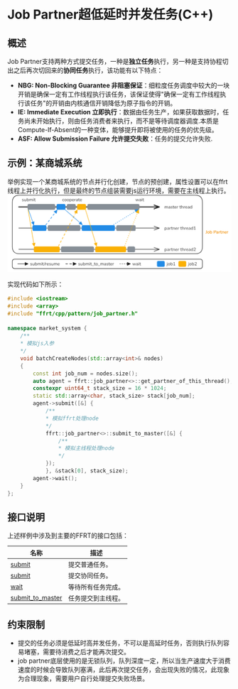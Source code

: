 # Job Partner超低延时并发任务(C++)

## 概述

Job Partner支持两种方式提交任务，一种是**独立任务**执行，另一种是支持协程切出之后再次切回来的**协同任务**执行，该功能有以下特点：

- **NBG: Non-Blocking Guarantee 非阻塞保证**：细粒度任务调度中较大的一块开销是确保一定有工作线程执行该任务，该保证使得"确保一定有工作线程执行该任务"的开销由内核通信开销降低为原子指令的开销。
- **IE: Immediate Execution 立即执行**：数据由任务生产，如果获取数据时，任务尚未开始执行，则由任务消费者来执行，而不是等待调度器调度.本质是Compute-If-Absent的一种变体，能够提升即将被使用的任务的优先级。
- **ASF: Allow Submission Failure 允许提交失败**：任务的提交允许失败.

## 示例：某商城系统

举例实现一个某商城系统的节点并行化创建，节点的预创建，属性设置可以在ffrt线程上并行化执行，但是最终的节点组装需要js运行环境，需要在主线程上执行。
![image](figures/ffrt_figure8.png)

实现代码如下所示：

```cpp
#include <iostream>
#include <array>
#include "ffrt/cpp/pattern/job_partner.h"

namespace market_system {
    /**
    * 模拟js入参
    */
    void batchCreateNodes(std::array<int>& nodes)
    {
        const int job_num = nodes.size();
        auto agent = ffrt::job_partner<>::get_partner_of_this_thread();
        constexpr uint64_t stack_size = 16 * 1024;
        static std::array<char, stack_size> stack[job_num];
        agent->submit([&] {
            /**
            * 模拟ffrt处理node
            */
            ffrt::job_partner<>::submit_to_master([&] {
                /**
                * 模拟主线程处理node
                */
            });
            }, &stack[0], stack_size);
        agent->wait();
    }
};
```

## 接口说明

上述样例中涉及到主要的FFRT的接口包括：

| 名称                                                           | 描述               |
| -------------------------------------------------------------- | ------------------ |
| [submit](ffrt-api-guideline-cpp.md#submit_normal)              | 提交普通任务。     |
| [submit](ffrt-api-guideline-cpp.md#submit_cooperate)           | 提交协同任务。     |
| [wait](ffrt-api-guideline-cpp.md#wait)                         | 等待所有任务完成。 |
| [submit_to_master](ffrt-api-guideline-cpp.md#submit_to_master) | 任务提交到主线程。 |

## 约束限制

- 提交的任务必须是低延时高并发任务，不可以是高延时任务，否则执行队列容易堵塞，需要待消费之后才能再次提交。
- job partner底层使用的是无锁队列，队列深度一定，所以当生产速度大于消费速度的时候会导致队列塞满，此后再次提交任务，会出现失败的情况，此现象为合理现象，需要用户自行处理提交失败场景。
